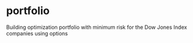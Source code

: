 # portfolio
Building optimization portfolio with minimum risk for the Dow Jones Index companies using options
